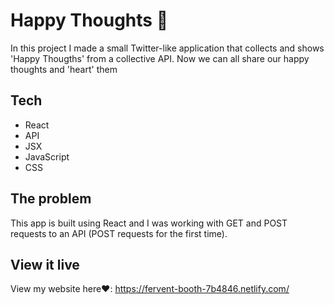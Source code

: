 # Happy Thoughts 💌

In this project I made a small Twitter-like application that collects and shows 'Happy Thougths' from a collective API. Now we can all share our happy thoughts and 'heart' them   

## Tech

- React
- API
- JSX
- JavaScript
- CSS
              

## The problem

This app is built using React and I was working with GET and POST requests to an API (POST requests for the first time).

## View it live

View my website here❤️: https://fervent-booth-7b4846.netlify.com/
